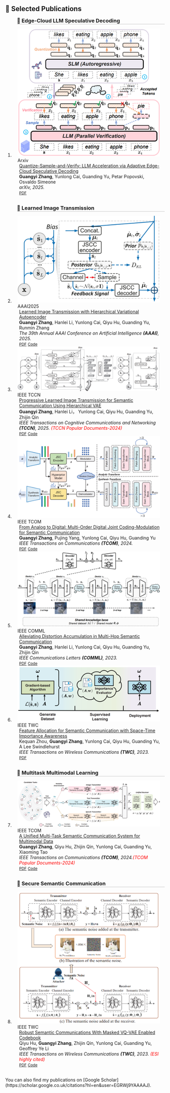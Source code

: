 <h2 id="publications" style="margin: 2px 0px -15px;">📝 Selected Publications</h2>

<div class="publications">
<ol class="bibliography">



<h3 style="margin-top: 30px; margin-bottom: 13px; margin-left: 13px; border-bottom: 2px solid #ddd;">📡 Edge-Cloud LLM Speculative Decoding</h3>

<li>
<div class="pub-row">

  <div class="col-sm-3 abbr" style="position: relative;padding-right: 15px;padding-left: 15px;">
  <img src="assets/img/Arxiv_Spec.png" class="teaser img-fluid z-depth-1">
    <abbr class="badge">Arxiv</abbr>
  </div>

  <div class="col-sm-9" style="position: relative;padding-right: 15px;padding-left: 20px;">
    <div class="title"><a href="https://arxiv.org/pdf/2507.00605">Quantize-Sample-and-Verify: LLM Acceleration via Adaptive Edge-Cloud Speculative Decoding</a></div>
    <div class="author"><strong>Guangyi Zhang</strong>, Yunlong Cai, Guanding Yu, Petar Popovski, Osvaldo Simeone</div>
    <div class="periodical"><em>arXiv, 2025.</em></div>
    <div class="links">
      <a href="https://arxiv.org/pdf/2507.00605" class="btn btn-sm z-depth-0" role="button" target="_blank" style="font-size:12px;">PDF</a>
  </div>
  </div>
</div>
</li>



<h3 style="margin-top: 30px; margin-bottom: 13px; margin-left: 13px; border-bottom: 2px solid #ddd;">📡 Learned Image Transmission</h3>

<li>
<div class="pub-row">

  <div class="col-sm-3 abbr" style="position: relative;padding-right: 15px;padding-left: 15px;">
  <img src="assets/img/AAAI_HJSCC.png" class="teaser img-fluid z-depth-1">
    <abbr class="badge">AAAI2025</abbr>
  </div>

  <div class="col-sm-9" style="position: relative;padding-right: 15px;padding-left: 20px;">
    <div class="title"><a href="https://ojs.aaai.org/index.php/AAAI/article/view/33442/35597">Learned Image Transmission with Hierarchical Variational Autoencoder</a></div>
    <div class="author"><strong>Guangyi Zhang</strong>, Hanlei Li, Yunlong Cai, Qiyu Hu, Guanding Yu, Runmin Zhang</div>
    <div class="periodical"><em>The 39th Annual AAAI Conference on Artificial Intelligence <strong>(AAAI)</strong>, 2025.</em></div>
    <div class="links">
      <a href="https://ojs.aaai.org/index.php/AAAI/article/view/33442/35597" class="btn btn-sm z-depth-0" role="button" target="_blank" style="font-size:12px;">PDF</a>
      <a href="https://github.com/zhang-guangyi/HJSCC" class="btn btn-sm z-depth-0" role="button" target="_blank" style="font-size:12px;">Code</a>
  </div>
  </div>
</div>
</li>


<li>
<div class="pub-row">

  <div class="col-sm-3 abbr" style="position: relative;padding-right: 15px;padding-left: 15px;">
  <img src="assets/img/TCCN_Plit.png" class="teaser img-fluid z-depth-1">
    <abbr class="badge">IEEE TCCN</abbr>
  </div>

  <div class="col-sm-9" style="position: relative; padding-right: 15px;padding-left: 20px;">
    <div class="title"><a href="https://ieeexplore.ieee.org/abstract/document/10907944">Progressive Learned Image Transmission for Semantic Communication Using Hierarchical VAE</a></div>
    <div class="author"><strong>Guangyi Zhang</strong>, Hanlei Li， Yunlong Cai, Qiyu Hu, Guanding Yu, Zhijin Qin</div>
    <div class="periodical"><em>IEEE Transactions on Cognitive Communications and Networking  <strong>(TCCN)</strong>, 2025. <span style="color: red;">(TCCN Popular Documents-2024)</span></em></div>
    <div class="links">
      <a href="https://ieeexplore.ieee.org/stamp/stamp.jsp?tp=&arnumber=10907944" class="btn btn-sm z-depth-0" role="button" target="_blank" style="font-size:12px;">PDF</a>
      <a href="https://github.com/zhang-guangyi/HJSCC" class="btn btn-sm z-depth-0" role="button" target="_blank" style="font-size:12px;">Code</a>
    </div>
  </div>
</div>
</li>


<li>
<div class="pub-row">

  <div class="col-sm-3 abbr" style="position: relative;padding-right: 15px;padding-left: 15px;">
  <img src="assets/img/Tcom_MDJCM.png" class="teaser img-fluid z-depth-1">
    <abbr class="badge">IEEE TCOM</abbr>
  </div>

  <div class="col-sm-9" style="position: relative;padding-right: 15px;padding-left: 20px;">
    <div class="title"><a href="https://ieeexplore.ieee.org/document/10778620">From Analog to Digital: Multi-Order Digital Joint Coding-Modulation for Semantic Communication</a></div>
    <div class="author"><strong>Guangyi Zhang</strong>, Pujing Yang, Yunlong Cai, Qiyu Hu, Guanding Yu</div>
    <div class="periodical"><em>IEEE Transactions on Communications <strong>(TCOM)</strong>, 2024.</em></div>
    <div class="links">
      <a href="https://ieeexplore.ieee.org/stamp/stamp.jsp?tp=&arnumber=10778620" class="btn btn-sm z-depth-0" role="button" target="_blank" style="font-size:12px;">PDF</a>
      <a href="https://github.com/zhang-guangyi/Semantic-MDJCM" class="btn btn-sm z-depth-0" role="button" target="_blank" style="font-size:12px;">Code</a>
    </div>
  </div>
</div>
</li>

<li>
<div class="pub-row">

  <div class="col-sm-3 abbr" style="position: relative;padding-right: 15px;padding-left: 15px;">
  <img src="assets/img/COMML_Recursive.png" class="teaser img-fluid z-depth-1">
    <abbr class="badge">IEEE COMML</abbr>
  </div>

  <div class="col-sm-9" style="position: relative;padding-right: 15px;padding-left: 20px;">
    <div class="title"><a href="https://ieeexplore.ieee.org/abstract/document/10345598">Alleviating Distortion Accumulation in Multi-Hop Semantic Communication</a></div>
    <div class="author"><strong>Guangyi Zhang</strong>, Hanlei Li, Yunlong Cai, Qiyu Hu, Guanding Yu, Zhijin Qin</div>
    <div class="periodical"><em>IEEE Communications Letters   <strong>(COMML)</strong>, 2023.</em></div>
    <div class="links">
      <a href="https://ieeexplore.ieee.org/abstract/document/10345598" class="btn btn-sm z-depth-0" role="button" target="_blank" style="font-size:12px;">PDF</a>
      <a href="https://github.com/ZJU-IICNS-AICOMM/Multihop-DeepSC" class="btn btn-sm z-depth-0" role="button" target="_blank" style="font-size:12px;">Code</a>
    </div>
  </div>
</div>
</li>

<li>
<div class="pub-row">

  <div class="col-sm-3 abbr" style="position: relative;padding-right: 15px;padding-left: 15px;">
  <img src="assets/img/TWC_Fast.png" class="teaser img-fluid z-depth-1">
    <abbr class="badge">IEEE TWC</abbr>
  </div>

  <div class="col-sm-9" style="position: relative;padding-right: 15px;padding-left: 20px;">
    <div class="title"><a href="https://ieeexplore.ieee.org/abstract/document/11008477">Feature Allocation for Semantic Communication with Space-Time Importance Awareness</a></div>
    <div class="author">Kequan Zhou, <strong>Guangyi Zhang</strong>, Yunlong Cai, Qiyu Hu, Guanding Yu, A Lee Swindlehurst</div>
    <div class="periodical"><em>IEEE Transactions on Wireless Communications <strong>(TWC)</strong>, 2023.</em></div>
    <div class="links">
      <a href="https://ieeexplore.ieee.org/stamp/stamp.jsp?tp=&arnumber=11008477" class="btn btn-sm z-depth-0" role="button" target="_blank" style="font-size:12px;">PDF</a>
    </div>
  </div>
</div>
</li>


<h3 style="margin-top: 30px; margin-bottom: 13px; margin-left: 13px; border-bottom: 2px solid #ddd;">📡 Multitask Multimodal Learning</h3>
<li>
<div class="pub-row">

  <div class="col-sm-3 abbr" style="position: relative;padding-right: 15px;padding-left: 15px;">
  <img src="assets/img/Tcom_UdeepSC.png" class="teaser img-fluid z-depth-1">
    <abbr class="badge">IEEE TCOM</abbr>
  </div>

  <div class="col-sm-9" style="position: relative;padding-right: 15px;padding-left: 20px;">
    <div class="title"><a href="https://ieeexplore.ieee.org/abstract/document/10431795">A Unified Multi-Task Semantic Communication System for Multimodal Data</a></div>
    <div class="author"><strong>Guangyi Zhang</strong>, Qiyu Hu, Zhijin Qin, Yunlong Cai, Guanding Yu, Xiaoming Tao</div>
    <div class="periodical"><em>IEEE Transactions on Communications <strong>(TCOM)</strong>, 2024.<span style="color: red;">(TCOM Popular Documents-2024)</span></em></div>
    <div class="links">
      <a href="https://ieeexplore.ieee.org/stamp/stamp.jsp?tp=&arnumber=10431795" class="btn btn-sm z-depth-0" role="button" target="_blank" style="font-size:12px;">PDF</a>
      <a href="https://github.com/zhang-guangyi/t-udeepsc" class="btn btn-sm z-depth-0" role="button" target="_blank" style="font-size:12px;">Code</a>
    </div>
  </div>
</div>
</li>




<h3 style="margin-top: 30px; margin-bottom: 13px; margin-left: 13px; border-bottom: 2px solid #ddd;">📡 Secure Semantic Communication</h3>



<li>
<div class="pub-row">

  <div class="col-sm-3 abbr" style="position: relative;padding-right: 15px;padding-left: 15px;">
  <img src="assets/img/TWC_VQVAE.png" class="teaser img-fluid z-depth-1">
    <abbr class="badge">IEEE TWC</abbr>
  </div>

  <div class="col-sm-9" style="position: relative;padding-right: 15px;padding-left: 20px;">
    <div class="title"><a href="https://ieeexplore.ieee.org/abstract/document/10101778">Robust Semantic Communications With Masked VQ-VAE Enabled Codebook</a></div>
    <div class="author">Qiyu Hu, <strong>Guangyi Zhang</strong>, Zhijin Qin, Yunlong Cai, Guanding Yu, Geoffrey Ye Li</div>
    <div class="periodical"><em>IEEE Transactions on Wireless Communications  <strong>(TWC)</strong>, 2023. <span style="color: red;">(ESI highly cited)</span></em></div>
    <div class="links">
      <a href="https://ieeexplore.ieee.org/stamp/stamp.jsp?tp=&arnumber=10101778" class="btn btn-sm z-depth-0" role="button" target="_blank" style="font-size:12px;">PDF</a>
      <a href="https://github.com/ZJU-IICNS-AICOMM/Multihop-DeepSC" class="btn btn-sm z-depth-0" role="button" target="_blank" style="font-size:12px;">Code</a>
    </div>
  </div>
</div>
</li>

<br>
</ol>
</div>
You can also find my publications on [Google Scholar](https://scholar.google.co.uk/citations?hl=en&user=EGRWj9YAAAAJ).